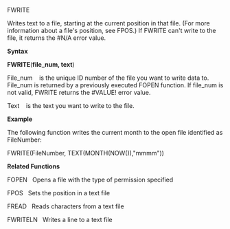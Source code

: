FWRITE

Writes text to a file, starting at the current position in that file.
(For more information about a file's position, see FPOS.) If FWRITE
can't write to the file, it returns the \#N/A error value.

**Syntax**

**FWRITE**(**file\_num, text**)

File\_num    is the unique ID number of the file you want to write data
to. File\_num is returned by a previously executed FOPEN function. If
file\_num is not valid, FWRITE returns the \#VALUE\! error value.

Text    is the text you want to write to the file.

**Example**

The following function writes the current month to the open file
identified as FileNumber:

FWRITE(FileNumber, TEXT(MONTH(NOW()),"mmmm"))

**Related Functions**

FOPEN   Opens a file with the type of permission specified

FPOS   Sets the position in a text file

FREAD   Reads characters from a text file

FWRITELN   Writes a line to a text file


